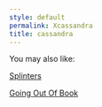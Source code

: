 ```yaml
---
style: default
permalink: Xcassandra
title: cassandra
---
```

You may also like:

[Splinters](http://scp-wiki.net/splinters)

[Going Out Of Book](http://scp-wiki.net/going-out-of-book)
